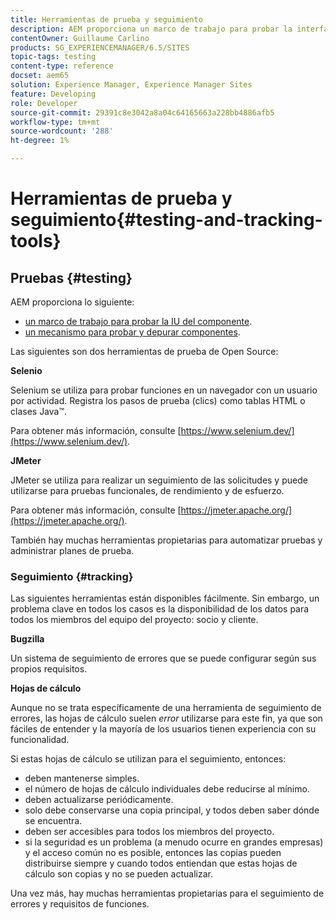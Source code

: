 ```yaml
---
title: Herramientas de prueba y seguimiento
description: AEM proporciona un marco de trabajo para probar la interfaz de usuario de los componentes y un mecanismo para probar y depurar componentes
contentOwner: Guillaume Carlino
products: SG_EXPERIENCEMANAGER/6.5/SITES
topic-tags: testing
content-type: reference
docset: aem65
solution: Experience Manager, Experience Manager Sites
feature: Developing
role: Developer
source-git-commit: 29391c8e3042a8a04c64165663a228bb4886afb5
workflow-type: tm+mt
source-wordcount: '288'
ht-degree: 1%

---
```


# Herramientas de prueba y seguimiento{#testing-and-tracking-tools}

## Pruebas {#testing}

AEM proporciona lo siguiente:

* [un marco de trabajo para probar la IU del componente](/help/sites-developing/hobbes.md).
* [un mecanismo para probar y depurar componentes](/help/sites-developing/developer-mode.md).

Las siguientes son dos herramientas de prueba de Open Source:

**Selenio**

Selenium se utiliza para probar funciones en un navegador con un usuario por actividad. Registra los pasos de prueba (clics) como tablas HTML o clases Java™.

Para obtener más información, consulte [https://www.selenium.dev/](https://www.selenium.dev/).

**JMeter**

JMeter se utiliza para realizar un seguimiento de las solicitudes y puede utilizarse para pruebas funcionales, de rendimiento y de esfuerzo.

Para obtener más información, consulte [https://jmeter.apache.org/](https://jmeter.apache.org/).

También hay muchas herramientas propietarias para automatizar pruebas y administrar planes de prueba.

### Seguimiento {#tracking}

Las siguientes herramientas están disponibles fácilmente. Sin embargo, un problema clave en todos los casos es la disponibilidad de los datos para todos los miembros del equipo del proyecto: socio y cliente.

**Bugzilla**

Un sistema de seguimiento de errores que se puede configurar según sus propios requisitos.

**Hojas de cálculo**

Aunque no se trata específicamente de una herramienta de seguimiento de errores, las hojas de cálculo suelen *error* utilizarse para este fin, ya que son fáciles de entender y la mayoría de los usuarios tienen experiencia con su funcionalidad.

Si estas hojas de cálculo se utilizan para el seguimiento, entonces:

* deben mantenerse simples.
* el número de hojas de cálculo individuales debe reducirse al mínimo.
* deben actualizarse periódicamente.
* solo debe conservarse una copia principal, y todos deben saber dónde se encuentra.
* deben ser accesibles para todos los miembros del proyecto.
* si la seguridad es un problema (a menudo ocurre en grandes empresas) y el acceso común no es posible, entonces las copias pueden distribuirse siempre y cuando todos entiendan que estas hojas de cálculo son copias y no se pueden actualizar.

Una vez más, hay muchas herramientas propietarias para el seguimiento de errores y requisitos de funciones.
